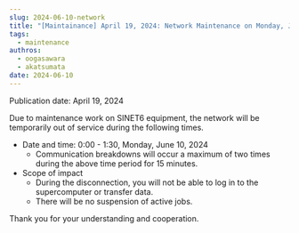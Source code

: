 ```yaml
---
slug: 2024-06-10-network
title: "[Maintainance] April 19, 2024: Network Maintenance on Monday, June 10, 2024"
tags:
  - maintenance
authros:
  - oogasawara
  - akatsumata
date: 2024-06-10
---
```


Publication date: April 19, 2024

Due to maintenance work on SINET6 equipment, the network will be temporarily out of service during the following times.

- Date and time: 0:00 - 1:30, Monday, June 10, 2024
    - Communication breakdowns will occur a maximum of two times during the above time period for 15 minutes.
- Scope of impact
    - During the disconnection, you will not be able to log in to the supercomputer or transfer data.
    - There will be no suspension of active jobs.

Thank you for your understanding and cooperation.

